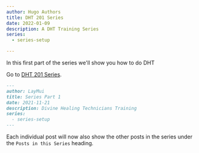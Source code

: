 ```yaml
---
author: Hugo Authors
title: DHT 201 Series
date: 2022-01-09
description: A DHT Training Series 
series:
  - series-setup

--- 
```



In this first part of the series we'll show you how to do DHT

<!--more-->


Go to [DHT 201 Series](https://dht-201.vercel.app).



```md
---
author: LayMui
title: Series Part 1
date: 2021-11-21
description: Divine Healing Technicians Training
series:
  - series-setup
---
```

Each individual post will now also show the other posts in the series under the `Posts in this Series` heading.
